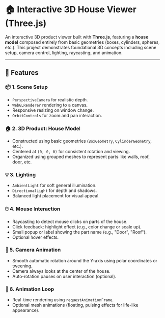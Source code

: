 # 🏠 Interactive 3D House Viewer (Three.js)

An interactive 3D product viewer built with **Three.js**, featuring a **house model** composed entirely from basic geometries (boxes, cylinders, spheres, etc.). This project demonstrates foundational 3D concepts including scene setup, camera control, lighting, raycasting, and animation.

---

## 🚀 Features

### 📦 1. Scene Setup
- `PerspectiveCamera` for realistic depth.
- `WebGLRenderer` rendering to a canvas.
- Responsive resizing on window change.
- `OrbitControls` for zoom and pan interaction.

### 🏠 2. 3D Product: House Model
- Constructed using basic geometries (`BoxGeometry`, `CylinderGeometry`, etc.).
- Centered at `(0, 0, 0)` for consistent rotation and viewing.
- Organized using grouped meshes to represent parts like walls, roof, door, etc.

### 💡 3. Lighting
- `AmbientLight` for soft general illumination.
- `DirectionalLight` for depth and shadows.
- Balanced light placement for visual appeal.

### 🖱️ 4. Mouse Interaction
- Raycasting to detect mouse clicks on parts of the house.
- Click feedback: highlight effect (e.g., color change or scale up).
- Small popup or label showing the part name (e.g., "Door", "Roof").
- Optional hover effects.

### 🎥 5. Camera Animation
- Smooth automatic rotation around the Y-axis using polar coordinates or tweening.
- Camera always looks at the center of the house.
- Auto-rotation pauses on user interaction (optional).

### 🔁 6. Animation Loop
- Real-time rendering using `requestAnimationFrame`.
- Optional mesh animations (floating, pulsing effects for life-like appearance).

